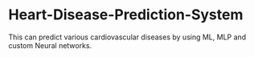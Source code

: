 # Heart-Disease-Prediction-System
This can predict various cardiovascular diseases by using ML, MLP and custom Neural networks.
